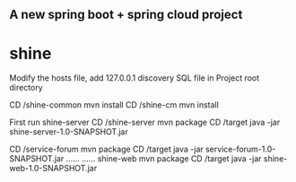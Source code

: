 A new spring boot + spring cloud project
--
# shine

Modify the hosts file, add  127.0.0.1    discovery
SQL file in Project root directory


CD /shine-common   mvn install
CD /shine-cm       mvn install

First run shine-server
CD /shine-server   mvn package
CD /target         java -jar shine-server-1.0-SNAPSHOT.jar

CD /service-forum  mvn package
CD /target         java -jar service-forum-1.0-SNAPSHOT.jar
......
......
shine-web          mvn package
CD /target         java -jar shine-web-1.0-SNAPSHOT.jar